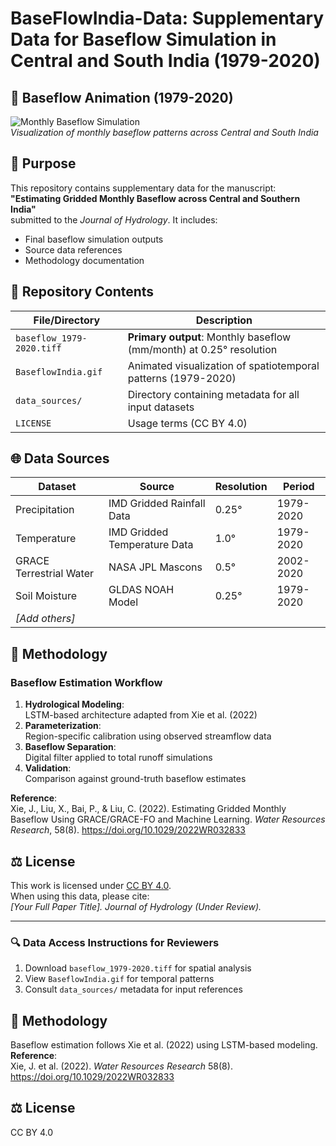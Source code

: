 # BaseFlowIndia-Data: Supplementary Data for Baseflow Simulation in Central and South India (1979-2020)

## 🎥 Baseflow Animation (1979-2020)
![Monthly Baseflow Simulation](https://raw.githubusercontent.com/23wr06003/BaseFlowIndia-Data/main/BaseflowIndia.gif)  
*Visualization of monthly baseflow patterns across Central and South India*

## 📄 Purpose
This repository contains supplementary data for the manuscript:
**"Estimating Gridded Monthly Baseflow across Central and Southern India"**  
submitted to the *Journal of Hydrology*. It includes:
- Final baseflow simulation outputs
- Source data references
- Methodology documentation

## 📂 Repository Contents
| File/Directory          | Description                                                                 |
|--------------------------|-----------------------------------------------------------------------------|
| `baseflow_1979-2020.tiff` | **Primary output**: Monthly baseflow (mm/month) at 0.25° resolution        |
| `BaseflowIndia.gif`       | Animated visualization of spatiotemporal patterns (1979-2020)               |
| `data_sources/`           | Directory containing metadata for all input datasets                        |
| `LICENSE`                 | Usage terms (CC BY 4.0)                                                   |

## 🌐 Data Sources
| Dataset                  | Source                                             | Resolution | Period      |
|--------------------------|---------------------------------------------------|------------|-------------|
| Precipitation            | IMD Gridded Rainfall Data                         | 0.25°      | 1979-2020   |
| Temperature              | IMD Gridded Temperature Data                      | 1.0°       | 1979-2020   |
| GRACE Terrestrial Water | NASA JPL Mascons                                  | 0.5°       | 2002-2020   |
| Soil Moisture            | GLDAS NOAH Model                                  | 0.25°      | 1979-2020   |
| *[Add others]*           |                                                   |            |             |

## 🧪 Methodology
### Baseflow Estimation Workflow
1. **Hydrological Modeling**:  
   LSTM-based architecture adapted from Xie et al. (2022)
2. **Parameterization**:  
   Region-specific calibration using observed streamflow data
3. **Baseflow Separation**:  
   Digital filter applied to total runoff simulations
4. **Validation**:  
   Comparison against ground-truth baseflow estimates

**Reference**:  
Xie, J., Liu, X., Bai, P., & Liu, C. (2022). Estimating Gridded Monthly Baseflow Using GRACE/GRACE-FO and Machine Learning. *Water Resources Research*, 58(8). https://doi.org/10.1029/2022WR032833

## ⚖️ License
This work is licensed under [CC BY 4.0](https://creativecommons.org/licenses/by/4.0/).  
When using this data, please cite:  
*[Your Full Paper Title]. Journal of Hydrology (Under Review).*

---

### 🔍 Data Access Instructions for Reviewers
1. Download `baseflow_1979-2020.tiff` for spatial analysis
2. View `BaseflowIndia.gif` for temporal patterns
3. Consult `data_sources/` metadata for input references

## 🧪 Methodology
Baseflow estimation follows Xie et al. (2022) using LSTM-based modeling.  
**Reference**:  
Xie, J. et al. (2022). *Water Resources Research* 58(8). https://doi.org/10.1029/2022WR032833

## ⚖️ License
CC BY 4.0
